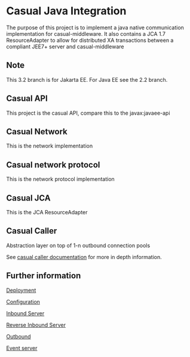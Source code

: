 # Casual Java Integration

The purpose of this project is to implement a 
java native communication implementation for 
casual-middleware. It also contains a JCA 1.7
ResourceAdapter to allow for distributed XA
transactions between a compliant JEE7+ server
and casual-middleware

## Note
This 3.2 branch is for Jakarta EE.
For Java EE see the 2.2 branch.

## Casual API

This project is the casual API, compare this 
to the javax:javaee-api

## Casual Network

This is the network implementation

## Casual network protocol

This is the network protocol implementation

## Casual JCA

This is the JCA ResourceAdapter

## Casual Caller

Abstraction layer on top of 1-n outbound connection pools

See [casual caller documentation](https://github.com/casualcore/casual-caller) for more in depth information.

## Further information
[Deployment](deployment.md)

[Configuration](configuration.md)

[Inbound Server](inbound.md)

[Reverse Inbound Server](reverse-inbound.md)

[Outbound](outbound.md)

[Event server](event-server.md)
